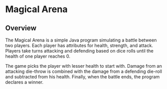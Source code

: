 # Magical Arena

## Overview
The Magical Arena is a simple Java program simulating a battle between two players. Each player has attributes for health, strength, and attack. Players take turns attacking and defending based on dice rolls until the health of one player reaches 0.

The game picks the player with lesser health to start with. Damage from an attacking die-throw is combined with the damage from a defending die-roll and subtracted from his health. Finally, when the battle ends, the program declares a winner.
